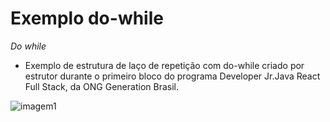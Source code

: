 # Exemplo do-while

*Do while*
- Exemplo de estrutura de laço de repetição com do-while criado por estrutor durante o primeiro bloco do programa Developer Jr.Java React Full Stack, da ONG Generation Brasil.

![imagem1](https://www.firststep-edu.com/wp-content/uploads/2020/12/21-217981_java-logo-wallpaper-java-logo.jpg)
